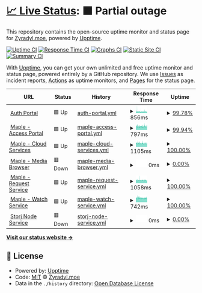 # [📈 Live Status](https://status.zyradyl.moe): <!--live status--> **🟧 Partial outage**

This repository contains the open-source uptime monitor and status page for [Zyradyl.moe](https://zyradyl.moe), powered by [Upptime](https://github.com/upptime/upptime).

[![Uptime CI](https://github.com/zyradyl-moe/status-page/workflows/Uptime%20CI/badge.svg)](https://github.com/zyradyl-moe/status-page/actions?query=workflow%3A%22Uptime+CI%22)
[![Response Time CI](https://github.com/zyradyl-moe/status-page/workflows/Response%20Time%20CI/badge.svg)](https://github.com/zyradyl-moe/status-page/actions?query=workflow%3A%22Response+Time+CI%22)
[![Graphs CI](https://github.com/zyradyl-moe/status-page/workflows/Graphs%20CI/badge.svg)](https://github.com/zyradyl-moe/status-page/actions?query=workflow%3A%22Graphs+CI%22)
[![Static Site CI](https://github.com/zyradyl-moe/status-page/workflows/Static%20Site%20CI/badge.svg)](https://github.com/zyradyl-moe/status-page/actions?query=workflow%3A%22Static+Site+CI%22)
[![Summary CI](https://github.com/zyradyl-moe/status-page/workflows/Summary%20CI/badge.svg)](https://github.com/zyradyl-moe/status-page/actions?query=workflow%3A%22Summary+CI%22)

With [Upptime](https://upptime.js.org), you can get your own unlimited and free uptime monitor and status page, powered entirely by a GitHub repository. We use [Issues](https://github.com/zyradyl-moe/status-page/issues) as incident reports, [Actions](https://github.com/zyradyl-moe/status-page/actions) as uptime monitors, and [Pages](https://status.zyradyl.moe) for the status page.

<!--start: status pages-->
<!-- This summary is generated by Upptime (https://github.com/upptime/upptime) -->
<!-- Do not edit this manually, your changes will be overwritten -->
<!-- prettier-ignore -->
| URL | Status | History | Response Time | Uptime |
| --- | ------ | ------- | ------------- | ------ |
| <img alt="" src="https://www.authelia.com/favicon.ico" height="13"> [Auth Portal](https://auth.zyradyl.moe) | 🟩 Up | [auth-portal.yml](https://github.com/zyradyl-moe/status.zyradyl.moe/commits/HEAD/history/auth-portal.yml) | <details><summary><img alt="Response time graph" src="./graphs/auth-portal/response-time-week.png" height="20"> 856ms</summary><br><a href="https://status.zyradyl.moe/history/auth-portal"><img alt="Response time 1300" src="https://img.shields.io/endpoint?url=https%3A%2F%2Fraw.githubusercontent.com%2Fzyradyl-moe%2Fstatus.zyradyl.moe%2FHEAD%2Fapi%2Fauth-portal%2Fresponse-time.json"></a><br><a href="https://status.zyradyl.moe/history/auth-portal"><img alt="24-hour response time 792" src="https://img.shields.io/endpoint?url=https%3A%2F%2Fraw.githubusercontent.com%2Fzyradyl-moe%2Fstatus.zyradyl.moe%2FHEAD%2Fapi%2Fauth-portal%2Fresponse-time-day.json"></a><br><a href="https://status.zyradyl.moe/history/auth-portal"><img alt="7-day response time 856" src="https://img.shields.io/endpoint?url=https%3A%2F%2Fraw.githubusercontent.com%2Fzyradyl-moe%2Fstatus.zyradyl.moe%2FHEAD%2Fapi%2Fauth-portal%2Fresponse-time-week.json"></a><br><a href="https://status.zyradyl.moe/history/auth-portal"><img alt="30-day response time 848" src="https://img.shields.io/endpoint?url=https%3A%2F%2Fraw.githubusercontent.com%2Fzyradyl-moe%2Fstatus.zyradyl.moe%2FHEAD%2Fapi%2Fauth-portal%2Fresponse-time-month.json"></a><br><a href="https://status.zyradyl.moe/history/auth-portal"><img alt="1-year response time 1300" src="https://img.shields.io/endpoint?url=https%3A%2F%2Fraw.githubusercontent.com%2Fzyradyl-moe%2Fstatus.zyradyl.moe%2FHEAD%2Fapi%2Fauth-portal%2Fresponse-time-year.json"></a></details> | <details><summary><a href="https://status.zyradyl.moe/history/auth-portal">99.78%</a></summary><a href="https://status.zyradyl.moe/history/auth-portal"><img alt="All-time uptime 96.58%" src="https://img.shields.io/endpoint?url=https%3A%2F%2Fraw.githubusercontent.com%2Fzyradyl-moe%2Fstatus.zyradyl.moe%2FHEAD%2Fapi%2Fauth-portal%2Fuptime.json"></a><br><a href="https://status.zyradyl.moe/history/auth-portal"><img alt="24-hour uptime 99.70%" src="https://img.shields.io/endpoint?url=https%3A%2F%2Fraw.githubusercontent.com%2Fzyradyl-moe%2Fstatus.zyradyl.moe%2FHEAD%2Fapi%2Fauth-portal%2Fuptime-day.json"></a><br><a href="https://status.zyradyl.moe/history/auth-portal"><img alt="7-day uptime 99.78%" src="https://img.shields.io/endpoint?url=https%3A%2F%2Fraw.githubusercontent.com%2Fzyradyl-moe%2Fstatus.zyradyl.moe%2FHEAD%2Fapi%2Fauth-portal%2Fuptime-week.json"></a><br><a href="https://status.zyradyl.moe/history/auth-portal"><img alt="30-day uptime 99.73%" src="https://img.shields.io/endpoint?url=https%3A%2F%2Fraw.githubusercontent.com%2Fzyradyl-moe%2Fstatus.zyradyl.moe%2FHEAD%2Fapi%2Fauth-portal%2Fuptime-month.json"></a><br><a href="https://status.zyradyl.moe/history/auth-portal"><img alt="1-year uptime 96.58%" src="https://img.shields.io/endpoint?url=https%3A%2F%2Fraw.githubusercontent.com%2Fzyradyl-moe%2Fstatus.zyradyl.moe%2FHEAD%2Fapi%2Fauth-portal%2Fuptime-year.json"></a></details>
| <img alt="" src="https://zyradyl.moe/images/icons/favicon-32x32.png" height="13"> [Maple - Access Portal](https://maple.zyradyl.moe) | 🟩 Up | [maple-access-portal.yml](https://github.com/zyradyl-moe/status.zyradyl.moe/commits/HEAD/history/maple-access-portal.yml) | <details><summary><img alt="Response time graph" src="./graphs/maple-access-portal/response-time-week.png" height="20"> 797ms</summary><br><a href="https://status.zyradyl.moe/history/maple-access-portal"><img alt="Response time 1377" src="https://img.shields.io/endpoint?url=https%3A%2F%2Fraw.githubusercontent.com%2Fzyradyl-moe%2Fstatus.zyradyl.moe%2FHEAD%2Fapi%2Fmaple-access-portal%2Fresponse-time.json"></a><br><a href="https://status.zyradyl.moe/history/maple-access-portal"><img alt="24-hour response time 785" src="https://img.shields.io/endpoint?url=https%3A%2F%2Fraw.githubusercontent.com%2Fzyradyl-moe%2Fstatus.zyradyl.moe%2FHEAD%2Fapi%2Fmaple-access-portal%2Fresponse-time-day.json"></a><br><a href="https://status.zyradyl.moe/history/maple-access-portal"><img alt="7-day response time 797" src="https://img.shields.io/endpoint?url=https%3A%2F%2Fraw.githubusercontent.com%2Fzyradyl-moe%2Fstatus.zyradyl.moe%2FHEAD%2Fapi%2Fmaple-access-portal%2Fresponse-time-week.json"></a><br><a href="https://status.zyradyl.moe/history/maple-access-portal"><img alt="30-day response time 810" src="https://img.shields.io/endpoint?url=https%3A%2F%2Fraw.githubusercontent.com%2Fzyradyl-moe%2Fstatus.zyradyl.moe%2FHEAD%2Fapi%2Fmaple-access-portal%2Fresponse-time-month.json"></a><br><a href="https://status.zyradyl.moe/history/maple-access-portal"><img alt="1-year response time 1377" src="https://img.shields.io/endpoint?url=https%3A%2F%2Fraw.githubusercontent.com%2Fzyradyl-moe%2Fstatus.zyradyl.moe%2FHEAD%2Fapi%2Fmaple-access-portal%2Fresponse-time-year.json"></a></details> | <details><summary><a href="https://status.zyradyl.moe/history/maple-access-portal">99.94%</a></summary><a href="https://status.zyradyl.moe/history/maple-access-portal"><img alt="All-time uptime 90.96%" src="https://img.shields.io/endpoint?url=https%3A%2F%2Fraw.githubusercontent.com%2Fzyradyl-moe%2Fstatus.zyradyl.moe%2FHEAD%2Fapi%2Fmaple-access-portal%2Fuptime.json"></a><br><a href="https://status.zyradyl.moe/history/maple-access-portal"><img alt="24-hour uptime 100.00%" src="https://img.shields.io/endpoint?url=https%3A%2F%2Fraw.githubusercontent.com%2Fzyradyl-moe%2Fstatus.zyradyl.moe%2FHEAD%2Fapi%2Fmaple-access-portal%2Fuptime-day.json"></a><br><a href="https://status.zyradyl.moe/history/maple-access-portal"><img alt="7-day uptime 99.94%" src="https://img.shields.io/endpoint?url=https%3A%2F%2Fraw.githubusercontent.com%2Fzyradyl-moe%2Fstatus.zyradyl.moe%2FHEAD%2Fapi%2Fmaple-access-portal%2Fuptime-week.json"></a><br><a href="https://status.zyradyl.moe/history/maple-access-portal"><img alt="30-day uptime 99.95%" src="https://img.shields.io/endpoint?url=https%3A%2F%2Fraw.githubusercontent.com%2Fzyradyl-moe%2Fstatus.zyradyl.moe%2FHEAD%2Fapi%2Fmaple-access-portal%2Fuptime-month.json"></a><br><a href="https://status.zyradyl.moe/history/maple-access-portal"><img alt="1-year uptime 90.96%" src="https://img.shields.io/endpoint?url=https%3A%2F%2Fraw.githubusercontent.com%2Fzyradyl-moe%2Fstatus.zyradyl.moe%2FHEAD%2Fapi%2Fmaple-access-portal%2Fuptime-year.json"></a></details>
| <img alt="" src="https://www.seafile.com/media/img/favicon.png" height="13"> [Maple - Cloud Services](https://files.zyradyl.moe) | 🟩 Up | [maple-cloud-services.yml](https://github.com/zyradyl-moe/status.zyradyl.moe/commits/HEAD/history/maple-cloud-services.yml) | <details><summary><img alt="Response time graph" src="./graphs/maple-cloud-services/response-time-week.png" height="20"> 1105ms</summary><br><a href="https://status.zyradyl.moe/history/maple-cloud-services"><img alt="Response time 1490" src="https://img.shields.io/endpoint?url=https%3A%2F%2Fraw.githubusercontent.com%2Fzyradyl-moe%2Fstatus.zyradyl.moe%2FHEAD%2Fapi%2Fmaple-cloud-services%2Fresponse-time.json"></a><br><a href="https://status.zyradyl.moe/history/maple-cloud-services"><img alt="24-hour response time 1077" src="https://img.shields.io/endpoint?url=https%3A%2F%2Fraw.githubusercontent.com%2Fzyradyl-moe%2Fstatus.zyradyl.moe%2FHEAD%2Fapi%2Fmaple-cloud-services%2Fresponse-time-day.json"></a><br><a href="https://status.zyradyl.moe/history/maple-cloud-services"><img alt="7-day response time 1105" src="https://img.shields.io/endpoint?url=https%3A%2F%2Fraw.githubusercontent.com%2Fzyradyl-moe%2Fstatus.zyradyl.moe%2FHEAD%2Fapi%2Fmaple-cloud-services%2Fresponse-time-week.json"></a><br><a href="https://status.zyradyl.moe/history/maple-cloud-services"><img alt="30-day response time 1079" src="https://img.shields.io/endpoint?url=https%3A%2F%2Fraw.githubusercontent.com%2Fzyradyl-moe%2Fstatus.zyradyl.moe%2FHEAD%2Fapi%2Fmaple-cloud-services%2Fresponse-time-month.json"></a><br><a href="https://status.zyradyl.moe/history/maple-cloud-services"><img alt="1-year response time 1490" src="https://img.shields.io/endpoint?url=https%3A%2F%2Fraw.githubusercontent.com%2Fzyradyl-moe%2Fstatus.zyradyl.moe%2FHEAD%2Fapi%2Fmaple-cloud-services%2Fresponse-time-year.json"></a></details> | <details><summary><a href="https://status.zyradyl.moe/history/maple-cloud-services">100.00%</a></summary><a href="https://status.zyradyl.moe/history/maple-cloud-services"><img alt="All-time uptime 91.71%" src="https://img.shields.io/endpoint?url=https%3A%2F%2Fraw.githubusercontent.com%2Fzyradyl-moe%2Fstatus.zyradyl.moe%2FHEAD%2Fapi%2Fmaple-cloud-services%2Fuptime.json"></a><br><a href="https://status.zyradyl.moe/history/maple-cloud-services"><img alt="24-hour uptime 100.00%" src="https://img.shields.io/endpoint?url=https%3A%2F%2Fraw.githubusercontent.com%2Fzyradyl-moe%2Fstatus.zyradyl.moe%2FHEAD%2Fapi%2Fmaple-cloud-services%2Fuptime-day.json"></a><br><a href="https://status.zyradyl.moe/history/maple-cloud-services"><img alt="7-day uptime 100.00%" src="https://img.shields.io/endpoint?url=https%3A%2F%2Fraw.githubusercontent.com%2Fzyradyl-moe%2Fstatus.zyradyl.moe%2FHEAD%2Fapi%2Fmaple-cloud-services%2Fuptime-week.json"></a><br><a href="https://status.zyradyl.moe/history/maple-cloud-services"><img alt="30-day uptime 99.99%" src="https://img.shields.io/endpoint?url=https%3A%2F%2Fraw.githubusercontent.com%2Fzyradyl-moe%2Fstatus.zyradyl.moe%2FHEAD%2Fapi%2Fmaple-cloud-services%2Fuptime-month.json"></a><br><a href="https://status.zyradyl.moe/history/maple-cloud-services"><img alt="1-year uptime 91.71%" src="https://img.shields.io/endpoint?url=https%3A%2F%2Fraw.githubusercontent.com%2Fzyradyl-moe%2Fstatus.zyradyl.moe%2FHEAD%2Fapi%2Fmaple-cloud-services%2Fuptime-year.json"></a></details>
| <img alt="" src="https://3149836655-files.gitbook.io/~/files/v0/b/gitbook-legacy-files/o/spaces%2F-M8KDxOujDoPpJyJJ5_i%2Favatar-1590579241040.png?generation=1590579241552005&alt=media" height="13"> [Maple - Media Browser](https://browse.zyradyl.moe) | 🟥 Down | [maple-media-browser.yml](https://github.com/zyradyl-moe/status.zyradyl.moe/commits/HEAD/history/maple-media-browser.yml) | <details><summary><img alt="Response time graph" src="./graphs/maple-media-browser/response-time-week.png" height="20"> 0ms</summary><br><a href="https://status.zyradyl.moe/history/maple-media-browser"><img alt="Response time 1101" src="https://img.shields.io/endpoint?url=https%3A%2F%2Fraw.githubusercontent.com%2Fzyradyl-moe%2Fstatus.zyradyl.moe%2FHEAD%2Fapi%2Fmaple-media-browser%2Fresponse-time.json"></a><br><a href="https://status.zyradyl.moe/history/maple-media-browser"><img alt="24-hour response time 0" src="https://img.shields.io/endpoint?url=https%3A%2F%2Fraw.githubusercontent.com%2Fzyradyl-moe%2Fstatus.zyradyl.moe%2FHEAD%2Fapi%2Fmaple-media-browser%2Fresponse-time-day.json"></a><br><a href="https://status.zyradyl.moe/history/maple-media-browser"><img alt="7-day response time 0" src="https://img.shields.io/endpoint?url=https%3A%2F%2Fraw.githubusercontent.com%2Fzyradyl-moe%2Fstatus.zyradyl.moe%2FHEAD%2Fapi%2Fmaple-media-browser%2Fresponse-time-week.json"></a><br><a href="https://status.zyradyl.moe/history/maple-media-browser"><img alt="30-day response time 0" src="https://img.shields.io/endpoint?url=https%3A%2F%2Fraw.githubusercontent.com%2Fzyradyl-moe%2Fstatus.zyradyl.moe%2FHEAD%2Fapi%2Fmaple-media-browser%2Fresponse-time-month.json"></a><br><a href="https://status.zyradyl.moe/history/maple-media-browser"><img alt="1-year response time 1101" src="https://img.shields.io/endpoint?url=https%3A%2F%2Fraw.githubusercontent.com%2Fzyradyl-moe%2Fstatus.zyradyl.moe%2FHEAD%2Fapi%2Fmaple-media-browser%2Fresponse-time-year.json"></a></details> | <details><summary><a href="https://status.zyradyl.moe/history/maple-media-browser">0.00%</a></summary><a href="https://status.zyradyl.moe/history/maple-media-browser"><img alt="All-time uptime 22.26%" src="https://img.shields.io/endpoint?url=https%3A%2F%2Fraw.githubusercontent.com%2Fzyradyl-moe%2Fstatus.zyradyl.moe%2FHEAD%2Fapi%2Fmaple-media-browser%2Fuptime.json"></a><br><a href="https://status.zyradyl.moe/history/maple-media-browser"><img alt="24-hour uptime 0.00%" src="https://img.shields.io/endpoint?url=https%3A%2F%2Fraw.githubusercontent.com%2Fzyradyl-moe%2Fstatus.zyradyl.moe%2FHEAD%2Fapi%2Fmaple-media-browser%2Fuptime-day.json"></a><br><a href="https://status.zyradyl.moe/history/maple-media-browser"><img alt="7-day uptime 0.00%" src="https://img.shields.io/endpoint?url=https%3A%2F%2Fraw.githubusercontent.com%2Fzyradyl-moe%2Fstatus.zyradyl.moe%2FHEAD%2Fapi%2Fmaple-media-browser%2Fuptime-week.json"></a><br><a href="https://status.zyradyl.moe/history/maple-media-browser"><img alt="30-day uptime 1.38%" src="https://img.shields.io/endpoint?url=https%3A%2F%2Fraw.githubusercontent.com%2Fzyradyl-moe%2Fstatus.zyradyl.moe%2FHEAD%2Fapi%2Fmaple-media-browser%2Fuptime-month.json"></a><br><a href="https://status.zyradyl.moe/history/maple-media-browser"><img alt="1-year uptime 22.26%" src="https://img.shields.io/endpoint?url=https%3A%2F%2Fraw.githubusercontent.com%2Fzyradyl-moe%2Fstatus.zyradyl.moe%2FHEAD%2Fapi%2Fmaple-media-browser%2Fuptime-year.json"></a></details>
| <img alt="" src="https://request.zyradyl.moe/favicon-32x32.png" height="13"> [Maple - Request Service](https://request.zyradyl.moe) | 🟩 Up | [maple-request-service.yml](https://github.com/zyradyl-moe/status.zyradyl.moe/commits/HEAD/history/maple-request-service.yml) | <details><summary><img alt="Response time graph" src="./graphs/maple-request-service/response-time-week.png" height="20"> 1058ms</summary><br><a href="https://status.zyradyl.moe/history/maple-request-service"><img alt="Response time 1566" src="https://img.shields.io/endpoint?url=https%3A%2F%2Fraw.githubusercontent.com%2Fzyradyl-moe%2Fstatus.zyradyl.moe%2FHEAD%2Fapi%2Fmaple-request-service%2Fresponse-time.json"></a><br><a href="https://status.zyradyl.moe/history/maple-request-service"><img alt="24-hour response time 984" src="https://img.shields.io/endpoint?url=https%3A%2F%2Fraw.githubusercontent.com%2Fzyradyl-moe%2Fstatus.zyradyl.moe%2FHEAD%2Fapi%2Fmaple-request-service%2Fresponse-time-day.json"></a><br><a href="https://status.zyradyl.moe/history/maple-request-service"><img alt="7-day response time 1058" src="https://img.shields.io/endpoint?url=https%3A%2F%2Fraw.githubusercontent.com%2Fzyradyl-moe%2Fstatus.zyradyl.moe%2FHEAD%2Fapi%2Fmaple-request-service%2Fresponse-time-week.json"></a><br><a href="https://status.zyradyl.moe/history/maple-request-service"><img alt="30-day response time 1051" src="https://img.shields.io/endpoint?url=https%3A%2F%2Fraw.githubusercontent.com%2Fzyradyl-moe%2Fstatus.zyradyl.moe%2FHEAD%2Fapi%2Fmaple-request-service%2Fresponse-time-month.json"></a><br><a href="https://status.zyradyl.moe/history/maple-request-service"><img alt="1-year response time 1566" src="https://img.shields.io/endpoint?url=https%3A%2F%2Fraw.githubusercontent.com%2Fzyradyl-moe%2Fstatus.zyradyl.moe%2FHEAD%2Fapi%2Fmaple-request-service%2Fresponse-time-year.json"></a></details> | <details><summary><a href="https://status.zyradyl.moe/history/maple-request-service">100.00%</a></summary><a href="https://status.zyradyl.moe/history/maple-request-service"><img alt="All-time uptime 84.26%" src="https://img.shields.io/endpoint?url=https%3A%2F%2Fraw.githubusercontent.com%2Fzyradyl-moe%2Fstatus.zyradyl.moe%2FHEAD%2Fapi%2Fmaple-request-service%2Fuptime.json"></a><br><a href="https://status.zyradyl.moe/history/maple-request-service"><img alt="24-hour uptime 100.00%" src="https://img.shields.io/endpoint?url=https%3A%2F%2Fraw.githubusercontent.com%2Fzyradyl-moe%2Fstatus.zyradyl.moe%2FHEAD%2Fapi%2Fmaple-request-service%2Fuptime-day.json"></a><br><a href="https://status.zyradyl.moe/history/maple-request-service"><img alt="7-day uptime 100.00%" src="https://img.shields.io/endpoint?url=https%3A%2F%2Fraw.githubusercontent.com%2Fzyradyl-moe%2Fstatus.zyradyl.moe%2FHEAD%2Fapi%2Fmaple-request-service%2Fuptime-week.json"></a><br><a href="https://status.zyradyl.moe/history/maple-request-service"><img alt="30-day uptime 100.00%" src="https://img.shields.io/endpoint?url=https%3A%2F%2Fraw.githubusercontent.com%2Fzyradyl-moe%2Fstatus.zyradyl.moe%2FHEAD%2Fapi%2Fmaple-request-service%2Fuptime-month.json"></a><br><a href="https://status.zyradyl.moe/history/maple-request-service"><img alt="1-year uptime 84.26%" src="https://img.shields.io/endpoint?url=https%3A%2F%2Fraw.githubusercontent.com%2Fzyradyl-moe%2Fstatus.zyradyl.moe%2FHEAD%2Fapi%2Fmaple-request-service%2Fuptime-year.json"></a></details>
| <img alt="" src="https://jellyfin.org/images/favicon.ico" height="13"> [Maple - Watch Service](https://watch.zyradyl.moe) | 🟩 Up | [maple-watch-service.yml](https://github.com/zyradyl-moe/status.zyradyl.moe/commits/HEAD/history/maple-watch-service.yml) | <details><summary><img alt="Response time graph" src="./graphs/maple-watch-service/response-time-week.png" height="20"> 742ms</summary><br><a href="https://status.zyradyl.moe/history/maple-watch-service"><img alt="Response time 1277" src="https://img.shields.io/endpoint?url=https%3A%2F%2Fraw.githubusercontent.com%2Fzyradyl-moe%2Fstatus.zyradyl.moe%2FHEAD%2Fapi%2Fmaple-watch-service%2Fresponse-time.json"></a><br><a href="https://status.zyradyl.moe/history/maple-watch-service"><img alt="24-hour response time 712" src="https://img.shields.io/endpoint?url=https%3A%2F%2Fraw.githubusercontent.com%2Fzyradyl-moe%2Fstatus.zyradyl.moe%2FHEAD%2Fapi%2Fmaple-watch-service%2Fresponse-time-day.json"></a><br><a href="https://status.zyradyl.moe/history/maple-watch-service"><img alt="7-day response time 742" src="https://img.shields.io/endpoint?url=https%3A%2F%2Fraw.githubusercontent.com%2Fzyradyl-moe%2Fstatus.zyradyl.moe%2FHEAD%2Fapi%2Fmaple-watch-service%2Fresponse-time-week.json"></a><br><a href="https://status.zyradyl.moe/history/maple-watch-service"><img alt="30-day response time 735" src="https://img.shields.io/endpoint?url=https%3A%2F%2Fraw.githubusercontent.com%2Fzyradyl-moe%2Fstatus.zyradyl.moe%2FHEAD%2Fapi%2Fmaple-watch-service%2Fresponse-time-month.json"></a><br><a href="https://status.zyradyl.moe/history/maple-watch-service"><img alt="1-year response time 1277" src="https://img.shields.io/endpoint?url=https%3A%2F%2Fraw.githubusercontent.com%2Fzyradyl-moe%2Fstatus.zyradyl.moe%2FHEAD%2Fapi%2Fmaple-watch-service%2Fresponse-time-year.json"></a></details> | <details><summary><a href="https://status.zyradyl.moe/history/maple-watch-service">100.00%</a></summary><a href="https://status.zyradyl.moe/history/maple-watch-service"><img alt="All-time uptime 96.14%" src="https://img.shields.io/endpoint?url=https%3A%2F%2Fraw.githubusercontent.com%2Fzyradyl-moe%2Fstatus.zyradyl.moe%2FHEAD%2Fapi%2Fmaple-watch-service%2Fuptime.json"></a><br><a href="https://status.zyradyl.moe/history/maple-watch-service"><img alt="24-hour uptime 100.00%" src="https://img.shields.io/endpoint?url=https%3A%2F%2Fraw.githubusercontent.com%2Fzyradyl-moe%2Fstatus.zyradyl.moe%2FHEAD%2Fapi%2Fmaple-watch-service%2Fuptime-day.json"></a><br><a href="https://status.zyradyl.moe/history/maple-watch-service"><img alt="7-day uptime 100.00%" src="https://img.shields.io/endpoint?url=https%3A%2F%2Fraw.githubusercontent.com%2Fzyradyl-moe%2Fstatus.zyradyl.moe%2FHEAD%2Fapi%2Fmaple-watch-service%2Fuptime-week.json"></a><br><a href="https://status.zyradyl.moe/history/maple-watch-service"><img alt="30-day uptime 100.00%" src="https://img.shields.io/endpoint?url=https%3A%2F%2Fraw.githubusercontent.com%2Fzyradyl-moe%2Fstatus.zyradyl.moe%2FHEAD%2Fapi%2Fmaple-watch-service%2Fuptime-month.json"></a><br><a href="https://status.zyradyl.moe/history/maple-watch-service"><img alt="1-year uptime 96.14%" src="https://img.shields.io/endpoint?url=https%3A%2F%2Fraw.githubusercontent.com%2Fzyradyl-moe%2Fstatus.zyradyl.moe%2FHEAD%2Fapi%2Fmaple-watch-service%2Fuptime-year.json"></a></details>
| <img alt="" src="https://assets-global.website-files.com/602eda09fc78afc76e9706b6/607db1d3d1a195db98b50743_storj-favicon-32.png" height="13"> [Storj Node Service](storj.zyradyl.moe) | 🟥 Down | [storj-node-service.yml](https://github.com/zyradyl-moe/status.zyradyl.moe/commits/HEAD/history/storj-node-service.yml) | <details><summary><img alt="Response time graph" src="./graphs/storj-node-service/response-time-week.png" height="20"> 0ms</summary><br><a href="https://status.zyradyl.moe/history/storj-node-service"><img alt="Response time 226" src="https://img.shields.io/endpoint?url=https%3A%2F%2Fraw.githubusercontent.com%2Fzyradyl-moe%2Fstatus.zyradyl.moe%2FHEAD%2Fapi%2Fstorj-node-service%2Fresponse-time.json"></a><br><a href="https://status.zyradyl.moe/history/storj-node-service"><img alt="24-hour response time 0" src="https://img.shields.io/endpoint?url=https%3A%2F%2Fraw.githubusercontent.com%2Fzyradyl-moe%2Fstatus.zyradyl.moe%2FHEAD%2Fapi%2Fstorj-node-service%2Fresponse-time-day.json"></a><br><a href="https://status.zyradyl.moe/history/storj-node-service"><img alt="7-day response time 0" src="https://img.shields.io/endpoint?url=https%3A%2F%2Fraw.githubusercontent.com%2Fzyradyl-moe%2Fstatus.zyradyl.moe%2FHEAD%2Fapi%2Fstorj-node-service%2Fresponse-time-week.json"></a><br><a href="https://status.zyradyl.moe/history/storj-node-service"><img alt="30-day response time 0" src="https://img.shields.io/endpoint?url=https%3A%2F%2Fraw.githubusercontent.com%2Fzyradyl-moe%2Fstatus.zyradyl.moe%2FHEAD%2Fapi%2Fstorj-node-service%2Fresponse-time-month.json"></a><br><a href="https://status.zyradyl.moe/history/storj-node-service"><img alt="1-year response time 226" src="https://img.shields.io/endpoint?url=https%3A%2F%2Fraw.githubusercontent.com%2Fzyradyl-moe%2Fstatus.zyradyl.moe%2FHEAD%2Fapi%2Fstorj-node-service%2Fresponse-time-year.json"></a></details> | <details><summary><a href="https://status.zyradyl.moe/history/storj-node-service">0.00%</a></summary><a href="https://status.zyradyl.moe/history/storj-node-service"><img alt="All-time uptime 15.72%" src="https://img.shields.io/endpoint?url=https%3A%2F%2Fraw.githubusercontent.com%2Fzyradyl-moe%2Fstatus.zyradyl.moe%2FHEAD%2Fapi%2Fstorj-node-service%2Fuptime.json"></a><br><a href="https://status.zyradyl.moe/history/storj-node-service"><img alt="24-hour uptime 0.00%" src="https://img.shields.io/endpoint?url=https%3A%2F%2Fraw.githubusercontent.com%2Fzyradyl-moe%2Fstatus.zyradyl.moe%2FHEAD%2Fapi%2Fstorj-node-service%2Fuptime-day.json"></a><br><a href="https://status.zyradyl.moe/history/storj-node-service"><img alt="7-day uptime 0.00%" src="https://img.shields.io/endpoint?url=https%3A%2F%2Fraw.githubusercontent.com%2Fzyradyl-moe%2Fstatus.zyradyl.moe%2FHEAD%2Fapi%2Fstorj-node-service%2Fuptime-week.json"></a><br><a href="https://status.zyradyl.moe/history/storj-node-service"><img alt="30-day uptime 1.38%" src="https://img.shields.io/endpoint?url=https%3A%2F%2Fraw.githubusercontent.com%2Fzyradyl-moe%2Fstatus.zyradyl.moe%2FHEAD%2Fapi%2Fstorj-node-service%2Fuptime-month.json"></a><br><a href="https://status.zyradyl.moe/history/storj-node-service"><img alt="1-year uptime 15.72%" src="https://img.shields.io/endpoint?url=https%3A%2F%2Fraw.githubusercontent.com%2Fzyradyl-moe%2Fstatus.zyradyl.moe%2FHEAD%2Fapi%2Fstorj-node-service%2Fuptime-year.json"></a></details>

<!--end: status pages-->

[**Visit our status website →**](https://status.zyradyl.moe)

## 📄 License

- Powered by: [Upptime](https://github.com/upptime/upptime)
- Code: [MIT](./LICENSE) © [Zyradyl.moe](https://zyradyl.moe)
- Data in the `./history` directory: [Open Database License](https://opendatacommons.org/licenses/odbl/1-0/)
